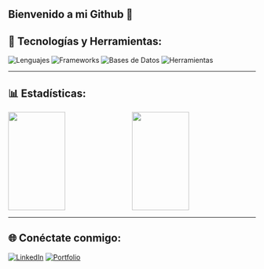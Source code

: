 ## Bienvenido a mi Github 👋

<!--
**VictorPinero21/VictorPinero21** is a ✨ _special_ ✨ repository because its `README.md` (this file) appears on your GitHub profile.

Here are some ideas to get you started:

- 🔭 I’m currently working on ...
- 🌱 I’m currently learning ...
- 👯 I’m looking to collaborate on ...
- 🤔 I’m looking for help with ...
- 💬 Ask me about ...
- 📫 How to reach me: ...
- 😄 Pronouns: ...
- ⚡ Fun fact: ...
-->
## 🚀 Tecnologías y Herramientas:

![Lenguajes](https://skillicons.dev/icons?i=php,js,ts,boostrap5,tailwind,html,css) ![Frameworks](https://skillicons.dev/icons?i=react,nodejs,express,laravel) ![Bases de Datos](https://skillicons.dev/icons?i=mysql,postgres) ![Herramientas](https://skillicons.dev/icons?i=git,vscode,)

---

## 📊 Estadísticas:

<div style="display: flex; gap: 10px;">
  <img src="https://github-readme-stats.vercel.app/api/top-langs/?username=VictorPinero21&layout=compact&theme=radical" width="48%" height="200px"/>
  <img src="https://github-readme-stats.vercel.app/api?username=VictorPinero21&show_icons=true&theme=radical" width="48%" height="200px"/>
</div>

---

## 🌐 Conéctate conmigo:

[![LinkedIn](https://img.shields.io/badge/LinkedIn-0077B5?style=for-the-badge&logo=linkedin&logoColor=white)]([victor-pinero-ollero](https://www.linkedin.com/in/victor-pinero-ollero/)) [![Portfolio](https://img.shields.io/badge/Portfolio-000000?style=for-the-badge&logo=google-chrome&logoColor=white)](TU_PORTFOLIO)
